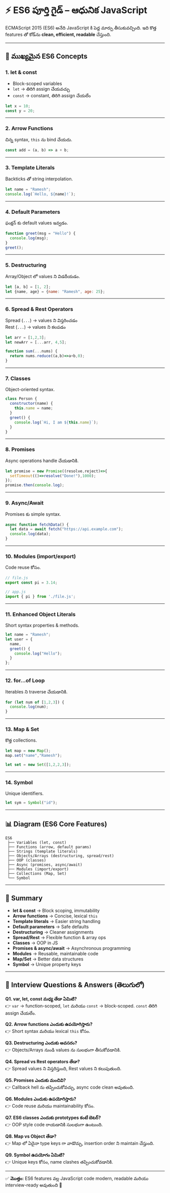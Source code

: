 
# ⚡ ES6 పూర్తి గైడ్ – ఆధునిక JavaScript

ECMAScript 2015 (ES6) అనేది JavaScript కి పెద్ద మార్పు తీసుకువచ్చింది. ఇది కొత్త features తో కోడ్‌ను **clean, efficient, readable** చేస్తుంది.

---

## 📌 ముఖ్యమైన ES6 Concepts

### 1. let & const
* Block-scoped variables
* `let` → తిరిగి assign చేయవచ్చు
* `const` → constant, తిరిగి assign చేయలేం

```javascript
let x = 10;
const y = 20;
```

---

### 2. Arrow Functions
చిన్న syntax, `this` ను bind చేయదు.

```javascript
const add = (a, b) => a + b;
```

---

### 3. Template Literals
Backticks తో string interpolation.

```javascript
let name = "Ramesh";
console.log(`Hello, ${name}!`);
```

---

### 4. Default Parameters
ఫంక్షన్ కు default values ఇవ్వడం.

```javascript
function greet(msg = "Hello") {
  console.log(msg);
}
greet();
```

---

### 5. Destructuring
Array/Object లో values ని విడదీయడం.

```javascript
let [a, b] = [1, 2];
let {name, age} = {name: "Ramesh", age: 25};
```

---

### 6. Spread & Rest Operators
Spread (`...`) → values ని విస్తరించడం  
Rest (`...`) → values ని కలపడం  

```javascript
let arr = [1,2,3];
let newArr = [...arr, 4,5]; 

function sum(...nums) {
  return nums.reduce((a,b)=>a+b,0);
}
```

---

### 7. Classes
Object-oriented syntax.

```javascript
class Person {
  constructor(name) {
    this.name = name;
  }
  greet() {
    console.log(`Hi, I am ${this.name}`);
  }
}
```

---

### 8. Promises
Async operations handle చేయడానికి.

```javascript
let promise = new Promise((resolve,reject)=>{
  setTimeout(()=>resolve("Done!"),1000);
});
promise.then(console.log);
```

---

### 9. Async/Await
Promises కు simple syntax.

```javascript
async function fetchData() {
  let data = await fetch("https://api.example.com");
  console.log(data);
}
```

---

### 10. Modules (import/export)
Code reuse కోసం.

```javascript
// file.js
export const pi = 3.14;

// app.js
import { pi } from './file.js';
```

---

### 11. Enhanced Object Literals
Short syntax properties & methods.

```javascript
let name = "Ramesh";
let user = {
  name,
  greet() {
    console.log("Hello");
  }
};
```

---

### 12. for...of Loop
Iterables ని traverse చేయడానికి.

```javascript
for (let num of [1,2,3]) {
  console.log(num);
}
```

---

### 13. Map & Set
కొత్త collections.

```javascript
let map = new Map();
map.set("name","Ramesh");

let set = new Set([1,2,2,3]);
```

---

### 14. Symbol
Unique identifiers.

```javascript
let sym = Symbol("id");
```

---

## 📊 Diagram (ES6 Core Features)

```
ES6
 ├── Variables (let, const)
 ├── Functions (arrow, default params)
 ├── Strings (template literals)
 ├── Objects/Arrays (destructuring, spread/rest)
 ├── OOP (classes)
 ├── Async (promises, async/await)
 ├── Modules (import/export)
 ├── Collections (Map, Set)
 └── Symbol
```

---

## 📌 Summary

- **let & const** → Block scoping, immutability  
- **Arrow functions** → Concise, lexical `this`  
- **Template literals** → Easier string handling  
- **Default parameters** → Safe defaults  
- **Destructuring** → Cleaner assignments  
- **Spread/Rest** → Flexible function & array ops  
- **Classes** → OOP in JS  
- **Promises & async/await** → Asynchronous programming  
- **Modules** → Reusable, maintainable code  
- **Map/Set** → Better data structures  
- **Symbol** → Unique property keys  

---

## 📌 Interview Questions & Answers (తెలుగులో)

**Q1. var, let, const మధ్య తేడా ఏమిటి?**  
👉 `var` → function-scoped, `let` మరియు `const` → block-scoped. `const` తిరిగి assign చేయలేం.

**Q2. Arrow functions ఎందుకు ఉపయోగిస్తారు?**  
👉 Short syntax మరియు lexical `this` కోసం.

**Q3. Destructuring ఎందుకు అవసరం?**  
👉 Objects/Arrays నుండి values ను సులభంగా తీసుకోవడానికి.

**Q4. Spread vs Rest operators తేడా?**  
👉 Spread values ని విస్తరిస్తుంది, Rest values ని కలుపుతుంది.

**Q5. Promises ఎందుకు మంచివి?**  
👉 Callback hell ను తప్పించుకోవచ్చు, async code clean అవుతుంది.

**Q6. Modules ఎందుకు ఉపయోగిస్తారు?**  
👉 Code reuse మరియు maintainability కోసం.

**Q7. ES6 classes ఎందుకు prototypes కంటే బెటర్?**  
👉 OOP style code రాయడానికి సులభంగా ఉంటుంది.

**Q8. Map vs Object తేడా?**  
👉 Map లో ఏదైనా type keys గా వాడొచ్చు, insertion order ని maintain చేస్తుంది.

**Q9. Symbol ఉపయోగం ఏమిటి?**  
👉 Unique keys కోసం, name clashes తప్పించుకోవడానికి.

---

✅ **మొత్తం:** ES6 features వల్ల JavaScript code modern, readable మరియు interview-ready అవుతుంది 🚀
